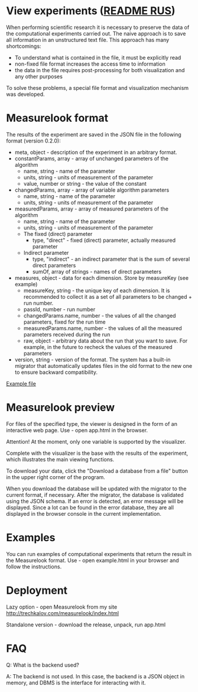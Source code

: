 # View experiments ([README RUS](https://github.com/NtsDK/measurelook/wiki/README-RUS))

When performing scientific research it is necessary to preserve the data of the computational experiments carried out.
The naive approach is to save all information in an unstructured text file. This approach has many shortcomings:
- To understand what is contained in the file, it must be explicitly read
- non-fixed file format increases the access time to information
- the data in the file requires post-processing for both visualization and any other purposes

To solve these problems, a special file format and visualization mechanism was developed.

# Measurelook format

The results of the experiment are saved in the JSON file in the following format (version 0.2.0):
- meta, object - description of the experiment in an arbitrary format.
- constantParams, array - array of unchanged parameters of the algorithm
  - name, string - name of the parameter
  - units, string - units of measurement of the parameter
  - value, number or string - the value of the constant
- changedParams, array - array of variable algorithm parameters
  - name, string - name of the parameter
  - units, string - units of measurement of the parameter
- measuredParams, array - array of measured parameters of the algorithm
  - name, string - name of the parameter
  - units, string - units of measurement of the parameter
  - The fixed (direct) parameter
    - type, "direct" - fixed (direct) parameter, actually measured parameter
  - Indirect parameter
    - type, "indirect" - an indirect parameter that is the sum of several direct parameters
    - sumOf, array of strings - names of direct parameters
- measures, object - data for each dimension. Store by measureKey (see example)
  - measureKey, string - the unique key of each dimension. It is recommended to collect it as a set of all parameters to be changed + run number.
  - passId, number - run number
  - changedParams.name, number - the values ​​of all the changed parameters, fixed for the run time
  - measuredParams.name, number - the values ​​of all the measured parameters received during the run
  - raw, object - arbitrary data about the run that you want to save. For example, in the future to recheck the values ​​of the measured parameters
- version, string - version of the format. The system has a built-in migrator that automatically updates files in the old format to the new one to ensure backward compatibility.

[Example file](https://github.com/NtsDK/measurelook/wiki/Measurelook-file-example)

# Measurelook preview

For files of the specified type, the viewer is designed in the form of an interactive web page.
Use - open app.html in the browser.

Attention! At the moment, only one variable is supported by the visualizer.

Complete with the visualizer is the base with the results of the experiment, which illustrates the main viewing functions.

To download your data, click the "Download a database from a file" button in the upper right corner of the program.

When you download the database will be updated with the migrator to the current format, if necessary.
After the migrator, the database is validated using the JSON schema. If an error is detected, an error message will be displayed.
Since a lot can be found in the error database, they are all displayed in the browser console in the current implementation.

# Examples

You can run examples of computational experiments that return the result in the Measurelook format.
Use - open example.html in your browser and follow the instructions.

# Deployment

Lazy option - open Measurelook from my site http://trechkalov.com/measurelook/index.html

Standalone version - download the release, unpack, run app.html

# FAQ

Q: What is the backend used?

A: The backend is not used. In this case, the backend is a JSON object in memory, and DBMS is the interface for interacting with it.
